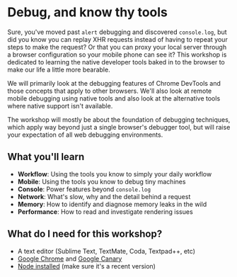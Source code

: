 # Debug, and know thy tools

Sure, you've moved past `alert` debugging and discovered `console.log`, but did you know you can replay XHR requests instead of having to repeat your steps to make the request? Or that you can proxy your local server through a browser configuration so your mobile phone can see it? This workshop is dedicated to learning the native developer tools baked in to the browser to make our life a little more bearable.

We will primarily look at the debugging features of Chrome DevTools and those concepts that apply to other browsers. We'll also look at remote mobile debugging using native tools and also look at the alternative tools where native support isn't available.

The workshop will mostly be about the foundation of debugging techniques, which apply way beyond just a single browser's debugger tool, but will raise your expectation of all web debugging environments.

## What you'll learn

* **Workflow**: Using the tools you know to simply your daily workflow
* **Mobile**: Using the tools you know to debug tiny machines
* **Console**: Power features beyond `console.log`
* **Network**: What's slow, why and the detail behind a request
* **Memory**: How to identify and diagnose memory leaks in the wild
* **Performance**: How to read and investigate rendering issues

## What do I need for this workshop?

* A text editor (Sublime Text, TextMate, Coda, Textpad++, etc)
* [Google Chrome](http://www.google.com/chrome) and [Google Canary](http://www.google.co.uk/intl/en/chrome/browser/canary.html)
* [Node installed](http://nodejs.org/) (make sure it's a recent version)